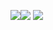 <img src="https://img.shields.io/badge/python-3.13-blue" /><a href="https://opensource.org/licenses/MIT"><img src="https://img.shields.io/badge/License-MIT-green.svg"/></a>
<img src="https://img.shields.io/badge/platform-linux-orange"/>
